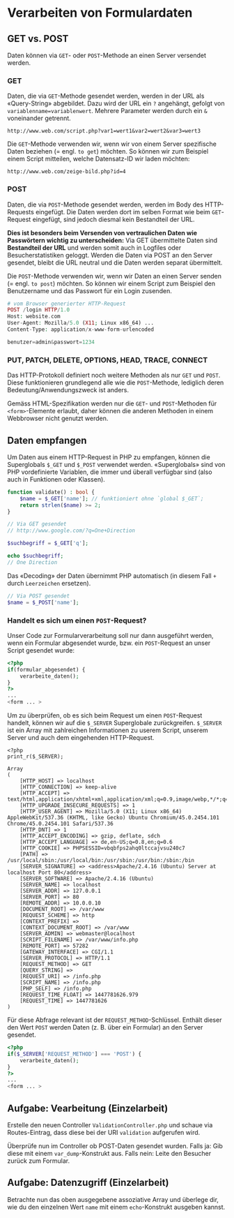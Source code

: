 # Verarbeiten von Formulardaten

## GET vs. POST

Daten können via `GET`- oder `POST`-Methode an einen Server versendet werden.

### GET

Daten, die via `GET`-Methode gesendet werden, werden in der URL als «Query-String» abgebildet. Dazu wird der URL ein `?` angehängt, gefolgt von `variablenname=variablenwert`. Mehrere Parameter werden durch ein `&` voneinander getrennt.

```text
http://www.web.com/script.php?var1=wert1&var2=wert2&var3=wert3
```

Die `GET`-Methode verwenden wir, wenn wir von einem Server spezifische Daten beziehen \(= engl. `to get`\) möchten. So können wir zum Beispiel einem Script mitteilen, welche Datensatz-ID wir laden möchten:

```text
http://www.web.com/zeige-bild.php?id=4
```

### POST

Daten, die via `POST`-Methode gesendet werden, werden im Body des HTTP-Requests eingefügt. Die Daten werden dort im selben Format wie beim `GET`-Request eingefügt, sind jedoch diesmal kein Bestandteil der URL.

**Dies ist besonders beim Versenden von vertraulichen Daten wie Passwörtern wichtig zu unterscheiden:** Via GET übermittelte Daten sind **Bestandteil der URL** und werden somit auch in Logfiles oder Besucherstatistiken geloggt. Werden die Daten via POST an den Server gesendet, bleibt die URL neutral und die Daten werden separat übermittelt.

Die `POST`-Methode verwenden wir, wenn wir Daten an einen Server senden \(= engl. `to post`\) möchten. So können wir einem Script zum Beispiel den Benutzername und das Passwort für ein Login zusenden.

```php
# vom Browser generierter HTTP-Request
POST /login HTTP/1.0
Host: website.com
User-Agent: Mozilla/5.0 (X11; Linux x86_64) ...
Content-Type: application/x-www-form-urlencoded

benutzer=admin&passwort=1234
```

### PUT, PATCH, DELETE, OPTIONS, HEAD, TRACE, CONNECT

Das HTTP-Protokoll definiert noch weitere Methoden als nur `GET` und `POST`. Diese funktionieren grundlegend alle wie die `POST`-Methode, lediglich deren Bedeutung/Anwendungszweck ist anders.

Gemäss HTML-Spezifikation werden nur die `GET`- und `POST`-Methoden für `<form>`-Elemente erlaubt, daher können die anderen Methoden in einem Webbrowser nicht genutzt werden.

## Daten empfangen

Um Daten aus einem HTTP-Request in PHP zu empfangen, können die Superglobals `$_GET` und `$_POST` verwendet werden. «Superglobals» sind von PHP vordefinierte Variablen, die immer und überall verfügbar sind \(also auch in Funktionen oder Klassen\).

```php
function validate() : bool {
    $name = $_GET['name']; // funktioniert ohne `global $_GET`;
    return strlen($name) >= 2;
}
```

```php
// Via GET gesendet
// http://www.google.com/?q=One+Direction

$suchbegriff = $_GET['q'];

echo $suchbegriff; 
// One Direction
```

Das «Decoding» der Daten übernimmt PHP automatisch \(in diesem Fall `+` durch `Leerzeichen` ersetzen\).

```php
// Via POST gesendet
$name = $_POST['name'];
```

### Handelt es sich um einen `POST`-Request?

Unser Code zur Formularverarbeitung soll nur dann ausgeführt werden, wenn ein Formular abgesendet wurde, bzw. ein `POST`-Request an unser Script gesendet wurde:

```php
<?php
if(formular_abgesendet) {
    verarbeite_daten();
}
?>
...
<form ... >
```

Um zu überprüfen, ob es sich beim Request um einen `POST`-Request handelt, können wir auf die `$_SERVER` Superglobale zurückgreifen. `$_SERVER` ist ein Array mit zahlreichen Informationen zu userem Script, unserem Server und auch dem eingehenden HTTP-Request.

```text
<?php
print_r($_SERVER);

Array
(
    [HTTP_HOST] => localhost
    [HTTP_CONNECTION] => keep-alive
    [HTTP_ACCEPT] => text/html,application/xhtml+xml,application/xml;q=0.9,image/webp,*/*;q=0.8
    [HTTP_UPGRADE_INSECURE_REQUESTS] => 1
    [HTTP_USER_AGENT] => Mozilla/5.0 (X11; Linux x86_64) AppleWebKit/537.36 (KHTML, like Gecko) Ubuntu Chromium/45.0.2454.101 Chrome/45.0.2454.101 Safari/537.36
    [HTTP_DNT] => 1
    [HTTP_ACCEPT_ENCODING] => gzip, deflate, sdch
    [HTTP_ACCEPT_LANGUAGE] => de,en-US;q=0.8,en;q=0.6
    [HTTP_COOKIE] => PHPSESSID=vbqbfps2ahq0ltccajvsu240c7
    [PATH] => /usr/local/sbin:/usr/local/bin:/usr/sbin:/usr/bin:/sbin:/bin
    [SERVER_SIGNATURE] => <address>Apache/2.4.16 (Ubuntu) Server at localhost Port 80</address>
    [SERVER_SOFTWARE] => Apache/2.4.16 (Ubuntu)
    [SERVER_NAME] => localhost
    [SERVER_ADDR] => 127.0.0.1
    [SERVER_PORT] => 80
    [REMOTE_ADDR] => 10.0.0.10
    [DOCUMENT_ROOT] => /var/www
    [REQUEST_SCHEME] => http
    [CONTEXT_PREFIX] => 
    [CONTEXT_DOCUMENT_ROOT] => /var/www
    [SERVER_ADMIN] => webmaster@localhost
    [SCRIPT_FILENAME] => /var/www/info.php
    [REMOTE_PORT] => 57282
    [GATEWAY_INTERFACE] => CGI/1.1
    [SERVER_PROTOCOL] => HTTP/1.1
    [REQUEST_METHOD] => GET
    [QUERY_STRING] => 
    [REQUEST_URI] => /info.php
    [SCRIPT_NAME] => /info.php
    [PHP_SELF] => /info.php
    [REQUEST_TIME_FLOAT] => 1447781626.979
    [REQUEST_TIME] => 1447781626
)
```

Für diese Abfrage relevant ist der `REQUEST_METHOD`-Schlüssel. Enthält dieser den Wert `POST` werden Daten \(z. B. über ein Formular\) an den Server gesendet.

```php
<?php
if($_SERVER['REQUEST_METHOD'] === 'POST') {
    verarbeite_daten();
}
?>
...
<form ... >
```

## Aufgabe: Vearbeitung \(Einzelarbeit\)

Erstelle den neuen Controller `ValidationController.php` und schaue via Routes-Eintrag, dass diese bei der URI `validation` aufgerufen wird.

Überprüfe nun im Controller ob POST-Daten gesendet wurden. Falls ja: Gib diese mit einem `var_dump`-Konstrukt aus. Falls nein: Leite den Besucher zurück zum Formular.

## Aufgabe: Datenzugriff \(Einzelarbeit\)

Betrachte nun das oben ausgegebene assoziative Array und überlege dir, wie du den einzelnen Wert `name` mit einem `echo`-Konstrukt ausgeben kannst.

